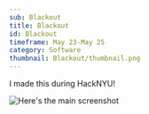 ```yaml
---
sub: Blackout
title: Blackout
id: Blackout
timeframe: May 23-May 25
category: Software
thumbnail: Blackout/thumbnail.png
---
```


I made this during HackNYU!

![Here's the main screenshot]({{site.url}}/res/img/ventures/Blackout/main.png)
